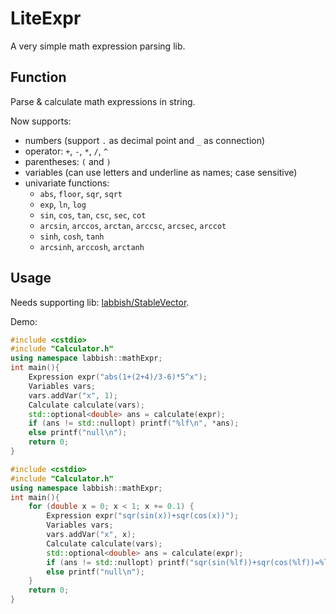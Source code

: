 # LiteExpr
A very simple math expression parsing lib.

## Function
Parse & calculate math expressions in string.

Now supports:
* numbers (support <code>.</code> as decimal point and <code>_</code> as connection)
* operator: <code>+</code>, <code>-</code>, <code>*</code>, <code>/</code>, <code>^</code>
* parentheses: <code>(</code> and <code>)</code>
* variables (can use letters and underline as names; case sensitive)
* univariate functions:
  * <code>abs</code>, <code>floor</code>, <code>sqr</code>, <code>sqrt</code>
  * <code>exp</code>, <code>ln</code>, <code>log</code>
  * <code>sin</code>, <code>cos</code>, <code>tan</code>, <code>csc</code>, <code>sec</code>, <code>cot</code>
  * <code>arcsin</code>, <code>arccos</code>, <code>arctan</code>, <code>arccsc</code>, <code>arcsec</code>, <code>arccot</code>
  * <code>sinh</code>, <code>cosh</code>, <code>tanh</code>
  * <code>arcsinh</code>, <code>arccosh</code>, <code>arctanh</code>


## Usage
Needs supporting lib: [labbish/StableVector](https://github.com/labbish/StableVector).

Demo:

```cpp
#include <cstdio>
#include "Calculator.h"
using namespace labbish::mathExpr;
int main(){
	Expression expr("abs(1+(2+4)/3-6)*5^x");
	Variables vars;
	vars.addVar("x", 1);
	Calculate calculate(vars);
	std::optional<double> ans = calculate(expr);
	if (ans != std::nullopt) printf("%lf\n", *ans);
	else printf("null\n");
	return 0;
}
```

```cpp
#include <cstdio>
#include "Calculator.h"
using namespace labbish::mathExpr;
int main(){
	for (double x = 0; x < 1; x += 0.1) {
		Expression expr("sqr(sin(x))+sqr(cos(x))");
		Variables vars;
		vars.addVar("x", x);
		Calculate calculate(vars);
		std::optional<double> ans = calculate(expr);
		if (ans != std::nullopt) printf("sqr(sin(%lf))+sqr(cos(%lf))=%lf\n", x, x, *ans);
		else printf("null\n");
	}
	return 0;
}
```
